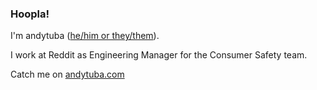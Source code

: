 ### Hoopla!

I'm andytuba ([he/him or they/them](https://pronoun.is/they?or=he)). 

I work at Reddit as Engineering Manager for the Consumer Safety team.

Catch me on [andytuba.com](https://andytuba.com)


<!--
**andytuba/andytuba** is a ✨ _special_ ✨ repository because its `README.md` (this file) appears on your GitHub profile.

Here are some ideas to get you started:

- 🔭 I’m currently working on ...
- 🌱 I’m currently learning ...
- 👯 I’m looking to collaborate on ...
- 🤔 I’m looking for help with ...
- 💬 Ask me about ...
- 📫 How to reach me: ...
- 😄 Pronouns: ...
- ⚡ Fun fact: ...
-->
